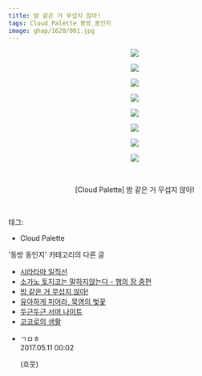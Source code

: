 ```yaml
---
title: 밤 같은 거 무섭지 않아!
tags: Cloud_Palette 동방_동인지
image: ghap/1620/001.jpg
---
```

<div class="article">
<p style="text-align: center; clear: none; float: none;"><img src="{{ site.nasurl }}/ghap/1620/001.jpg"/></p>
<p style="text-align: center; clear: none; float: none;"><img src="{{ site.nasurl }}/ghap/1620/002.jpg"/></p>
<p style="text-align: center; clear: none; float: none;"><img src="{{ site.nasurl }}/ghap/1620/003.jpg"/></p>
<p style="text-align: center; clear: none; float: none;"><img src="{{ site.nasurl }}/ghap/1620/004.jpg"/></p>
<p style="text-align: center; clear: none; float: none;"><img src="{{ site.nasurl }}/ghap/1620/005.jpg"/></p>
<p style="text-align: center; clear: none; float: none;"><img src="{{ site.nasurl }}/ghap/1620/006.jpg"/></p>
<p style="text-align: center; clear: none; float: none;"><img src="{{ site.nasurl }}/ghap/1620/007.jpg"/></p>
<p style="text-align: center; clear: none; float: none;"><img src="{{ site.nasurl }}/ghap/1620/008.jpg"/></p>
<p style="text-align: center; clear: none; float: none;"><br/></p>
<p style="text-align: center; clear: none; float: none;">[Cloud Palette] 밤 같은 거 무섭지 않아!</p>
<p><br/></p>
</div><div class="tagTrail">
<p>태그: </p>
<ul>
<li>Cloud Palette</li>
</ul>
</div><div class="another">
<p>'동방 동인지' 카테고리의 다른 글</p>
<ul>
<li><a href="/2016-08-16-ghap_1622">시라타마 일직선</a></li>
<li><a href="/2016-08-16-ghap_1621">소가노 토지코는 말하지않는다 - 행의 장 중편</a></li>
<li><a href="/2016-08-16-ghap_1620">밤 같은 거 무섭지 않아!</a></li>
<li><a href="/2016-08-16-ghap_1618">유아하게 피어라, 묵염의 벚꽃</a></li>
<li><a href="/2016-08-16-ghap_1617">두근두근 서머 나이트</a></li>
<li><a href="/2016-08-16-ghap_1616">코코로의 생활</a></li>
</ul>
</div><div class="cb_module cb_fluid">
<div class="cb_wrt cb_profile">
<div class="comment">
<ul>
<li class="cb_thumb_off" id="comment14986034">
<div class="cb_comment_area">
<div class="cb_info_area">
<div class="cb_section">
<span class="cb_nick_name">ㄱㅁㅎ</span>
</div>
<div class="cb_section">
<span class="cb_date">2017.05.11 00:02 </span>
</div>
</div>
<div class="cb_dsc_comment">
<p class="cb_dsc">
											(흐뭇)
										</p>
</div>
</div></li>
</ul>
</div>
</div><!-- commentList close -->
</div>